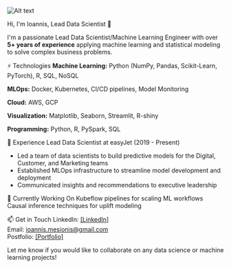 ![Alt text](https://ih1.redbubble.net/image.743960863.5602/bg,f8f8f8-flat,750x,075,f-pad,750x1000,f8f8f8.u2.jpg)

Hi, I'm Ioannis, Lead Data Scientist 👋

I'm a passionate Lead Data Scientist/Machine Learning Engineer with over **5+ years of experience** applying machine learning and statistical modeling to solve complex business problems.

⚡️ Technologies
**Machine Learning:** Python (NumPy, Pandas, Scikit-Learn, PyTorch), R, SQL, NoSQL

**MLOps:** Docker, Kubernetes, CI/CD pipelines, Model Monitoring

**Cloud:** AWS, GCP

**Visualization:** Matplotlib, Seaborn, Streamlit, R-shiny

**Programming:** Python, R, PySpark, SQL

💼 Experience
Lead Data Scientist at easyJet (2019 - Present)

- Led a team of data scientists to build predictive models for the Digital, Customer, and Marketing teams
- Established MLOps infrastructure to streamline model development and deployment
- Communicated insights and recommendations to executive leadership

🔭 Currently Working On
Kubeflow pipelines for scaling ML workflows
Causal inference techniques for uplift modeling

📫 Get in Touch
LinkedIn: [[LinkedIn]](https://www.linkedin.com/in/ioannis-mesionis/) <br>
Email: ioannis.mesionis@gmail.com <br>
Postfolio: [[Portfolio]](https://ioannismesionis.github.io/) <br>

Let me know if you would like to collaborate on any data science or machine learning projects!
 
<!---
ioannismesionis/ioannismesionis is a ✨ special ✨ repository because its `README.md` (this file) appears on your GitHub profile.
You can click the Preview link to take a look at your changes.
--->
